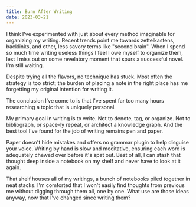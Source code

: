 ```yaml
---
title: Burn After Writing
date: 2023-03-21
---
```


I think I've experimented with just about every method imaginable for organizing my writing. Recent trends point me towards zettelkastens, backlinks, and other, less savory terms like "second brain". When I spend so much time writing useless things I feel I owe myself to organize them, lest I miss out on some revelatory moment that spurs a successful novel. I'm still waiting.

Despite trying all the flavors, no technique has stuck. Most often the strategy is too strict; the burden of placing a note in the right place has me forgetting my original intention for writing it.

The conclusion I've come to is that I've spent far too many hours researching a topic that is uniquely personal.

My primary goal in writing is to write. Not to denote, tag, or organize. Not to bibliograph, or space-ly repeat, or architect a knowledge graph. And the best tool I've found for the job of writing remains pen and paper.

Paper doesn't hide mistakes and offers no grammar plugin to help disguise your voice. Writing by hand is slow and meditative, ensuring each word is adequately chewed over before it's spat out. Best of all, I can stash that thought deep inside a notebook on my shelf and never have to look at it again.

That shelf houses all of my writings, a bunch of notebooks piled together in neat stacks. I'm comforted that I won't easily find thoughts from previous me without digging through them all, one by one. What use are those ideas anyway, now that I've changed since writing them?

